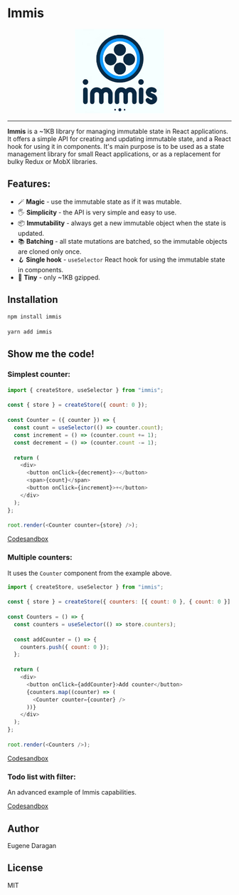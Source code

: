 # Immis

<p align="center">
    <img src="https://raw.githubusercontent.com/zheksoon/immis/master/assets/immis.png" alt="Immis logo" width="200" />
    <hr>
</p>

**Immis** is a ~1KB library for managing immutable state in React applications. It offers a simple API for creating and updating immutable state, and a React hook for using it in components. It's main purpose is to be used as a state management library for small React applications, or as a replacement for bulky Redux or MobX libraries.

## Features:

- 🪄 **Magic** - use the immutable state as if it was mutable.
- 🖐️ **Simplicity** - the API is very simple and easy to use.
- 📦 **Immutability** - always get a new immutable object when the state is updated.
- 📚 **Batching** - all state mutations are batched, so the immutable objects are cloned only once.
- 🪝 **Single hook** - `useSelector` React hook for using the immutable state in components.
- 🎈 **Tiny** - only ~1KB gzipped.

## Installation

```bash
npm install immis

yarn add immis
```

## Show me the code!

### Simplest counter:

```js
import { createStore, useSelector } from "immis";

const { store } = createStore({ count: 0 });

const Counter = ({ counter }) => {
  const count = useSelector(() => counter.count);
  const increment = () => (counter.count += 1);
  const decrement = () => (counter.count -= 1);

  return (
    <div>
      <button onClick={decrement}>-</button>
      <span>{count}</span>
      <button onClick={increment}>+</button>
    </div>
  );
};

root.render(<Counter counter={store} />);
```

[Codesandbox](https://codesandbox.io/s/immis-counter-k5m37v)

### Multiple counters:

It uses the `Counter` component from the example above.

```js
import { createStore, useSelector } from "immis";

const { store } = createStore({ counters: [{ count: 0 }, { count: 0 }] });

const Counters = () => {
  const counters = useSelector(() => store.counters);

  const addCounter = () => {
    counters.push({ count: 0 });
  };

  return (
    <div>
      <button onClick={addCounter}>Add counter</button>
      {counters.map((counter) => (
        <Counter counter={counter} />
      ))}
    </div>
  );
};

root.render(<Counters />);
```

[Codesandbox](https://codesandbox.io/s/immis-counter-list-h7x6nc)

### Todo list with filter:

An advanced example of Immis capabilities.

[Codesandbox](https://codesandbox.io/s/immis-todo-list-qqqq73)

## Author

Eugene Daragan

## License

MIT
